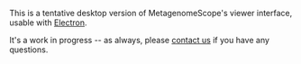 This is a tentative desktop version of MetagenomeScope's viewer interface,
usable with [Electron](https://electronjs.org/).

It's a work in progress -- as always, please
[contact us](https://github.com/marbl/MetagenomeScope/wiki/Contact) if you
have any questions.
